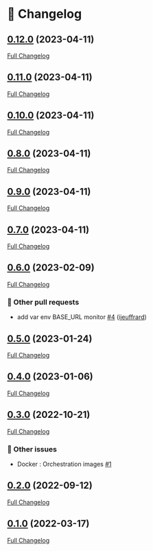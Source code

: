 # 📑 Changelog

## [0.12.0](https://github.com/ign-gpao/docker/tree/0.12.0) (2023-04-11)

[Full Changelog](https://github.com/ign-gpao/docker/compare/0.11.0...0.12.0)

## [0.11.0](https://github.com/ign-gpao/docker/tree/0.11.0) (2023-04-11)

[Full Changelog](https://github.com/ign-gpao/docker/compare/0.10.0...0.11.0)

## [0.10.0](https://github.com/ign-gpao/docker/tree/0.10.0) (2023-04-11)

[Full Changelog](https://github.com/ign-gpao/docker/compare/0.8.0...0.10.0)

## [0.8.0](https://github.com/ign-gpao/docker/tree/0.8.0) (2023-04-11)

[Full Changelog](https://github.com/ign-gpao/docker/compare/0.9.0...0.8.0)

## [0.9.0](https://github.com/ign-gpao/docker/tree/0.9.0) (2023-04-11)

[Full Changelog](https://github.com/ign-gpao/docker/compare/0.7.0...0.9.0)

## [0.7.0](https://github.com/ign-gpao/docker/tree/0.7.0) (2023-04-11)

[Full Changelog](https://github.com/ign-gpao/docker/compare/0.6.0...0.7.0)

## [0.6.0](https://github.com/ign-gpao/docker/tree/0.6.0) (2023-02-09)

[Full Changelog](https://github.com/ign-gpao/docker/compare/0.5.0...0.6.0)

### 📁 Other pull requests

- add var env BASE\_URL monitor [\#4](https://github.com/ign-gpao/docker/pull/4) ([ijeuffrard](https://github.com/ijeuffrard))

## [0.5.0](https://github.com/ign-gpao/docker/tree/0.5.0) (2023-01-24)

[Full Changelog](https://github.com/ign-gpao/docker/compare/0.4.0...0.5.0)

## [0.4.0](https://github.com/ign-gpao/docker/tree/0.4.0) (2023-01-06)

[Full Changelog](https://github.com/ign-gpao/docker/compare/0.3.0...0.4.0)

## [0.3.0](https://github.com/ign-gpao/docker/tree/0.3.0) (2022-10-21)

[Full Changelog](https://github.com/ign-gpao/docker/compare/0.2.0...0.3.0)

### 📁 Other issues

- Docker : Orchestration images [\#1](https://github.com/ign-gpao/docker/issues/1)

## [0.2.0](https://github.com/ign-gpao/docker/tree/0.2.0) (2022-09-12)

[Full Changelog](https://github.com/ign-gpao/docker/compare/0.1.0...0.2.0)

## [0.1.0](https://github.com/ign-gpao/docker/tree/0.1.0) (2022-03-17)

[Full Changelog](https://github.com/ign-gpao/docker/compare/a0d40c7e2be053b0a5ac9094afb0b3ca86976788...0.1.0)




